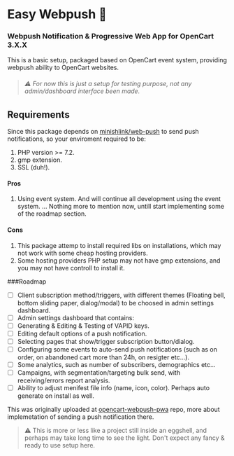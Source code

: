 # Easy Webpush 📨

### Webpush Notification & Progressive Web App for OpenCart 3.X.X

This is a basic setup, packaged based on OpenCart event system, providing webpush ability to OpenCart websites.

> ###### ⚠️ For now this is just a setup for testing purpose, not any admin/dashboard interface been made.

## Requirements

Since this package depends on [minishlink/web-push](https://github.com/web-push-libs/web-push-php) to send push notifications, so your enviroment required to be:

1. PHP version >= 7.2.
2. gmp extension.
3. SSL (duh!).

#### Pros

1. Using event system. And will continue all development using the event system.
   ... Nothing more to mention now, untill start implementing some of the roadmap section.

#### Cons

1. This package attemp to install required libs on installations, which may not work with some cheap hosting providers.
2. Some hosting providers PHP setup may not have gmp extensions, and you may not have controll to install it.

###Roadmap

- [ ] Client subscription method/triggers, with different themes (Floating bell, bottom sliding paper, dialog/modal) to be choosed in admin settings dashboard.
- [ ] Admin settings dashboard that contains:
- [ ] Generating & Editing & Testing of VAPID keys.
- [ ] Editing default options of a push notification.
- [ ] Selecting pages that show/trigger subscription button/dialog.
- [ ] Configuring some events to auto-send push notifications (such as on order, on abandoned cart more than 24h, on resigter etc...).
- [ ] Some analytics, such as number of subscribers, demographics etc...
- [ ] Campaigns, with segmentation/targeting bulk send, with receiving/errors report analysis.
- [ ] Ability to adjust menifest file info (name, icon, color). Perhaps auto generate on install as well.

This was originally uploaded at [opencart-webpush-pwa](https://github.com/aldabil21/opencart-webpush-pwa) repo, more about implemetation of sending a push notification there.

> ⚠️ This is more or less like a project still inside an eggshell, and perhaps may take long time to see the light. Don't expect any fancy & ready to use setup here.
